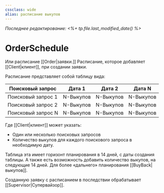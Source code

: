 ```yaml
---
cssclass: wide
alias: расписание выкупов
---
```


*Последнее редактирование: <%+ tp.file.last_modified_date() %>*

# OrderSchedule

Или расписание [[Order|заявки.]] Расписание, которое добавляет [[Client|клиент]], при создании заявки. 

Расписание представляет собой таблицу вида: 

| Поисковый запрос   | Дата 1    | Дата 2    | Дата N    |
| ------------------ | --------- | --------- | --------- |
| Поисковый запрос 1 | N-Выкупов | N-Выкупов | N-Выкупов |
| Поисковый запрос 2 | N-Выкупов | N-Выкупов | N-Выкупов |
| Поисковый запрос N | N-Выкупов | N-Выкупов | N-Выкупов | 

Где [[Client|клиент]] может указать: 
- Один или несколько поисковых запросов
- Количество выкупов для каждого поискового запроса в необходимую дату. 

Таблица эта имеет горизонт планирования в 14 дней, с даты создания таблицы. А также есть возможность добавить количество выкупов, на следующие 14 дней. Для более «дальнего» планирования [[BuyBack|выкупов]].

Созданную заявку с расписанием в последствии обрабатывает [[Supervisor|Супервайзор]]. 